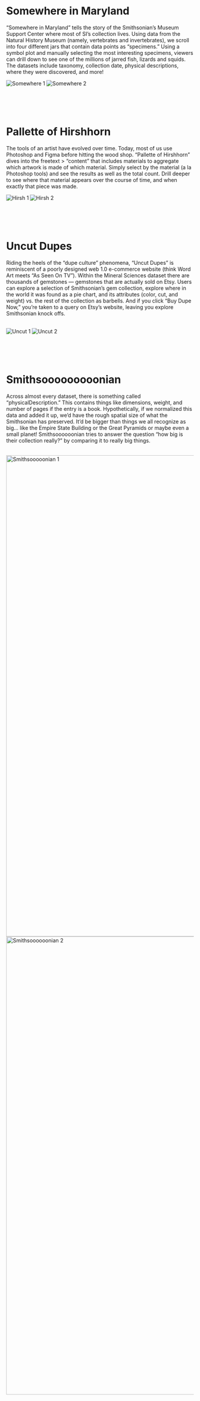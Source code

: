 # Somewhere in Maryland

“Somewhere in Maryland” tells the story of the Smithsonian’s Museum Support Center where most of SI’s collection lives. Using data from the Natural History Museum (namely, vertebrates and invertebrates), we scroll into four different jars that contain data points as “specimens.” Using a symbol plot and manually selecting the most interesting specimens, viewers can drill down to see one of the millions of jarred fish, lizards and squids. The datasets include taxonomy, collection date, physical descriptions, where they were discovered, and more!

![Somewhere 1](https://github.com/user-attachments/assets/84c34372-d17c-45a7-955c-9a2b96c5e0fc)
![Somewhere 2](https://github.com/user-attachments/assets/f53391d6-bf7d-4d07-8419-5de94710d55d)


<br>
<br>
<br>


# Pallette of Hirshhorn

The tools of an artist have evolved over time. Today, most of us use Photoshop and Figma before hitting the wood shop. “Pallette of Hirshhorn” dives into the freetext > “content” that includes materials to aggregate which artwork is made of which material. Simply select by the material (a la Photoshop tools) and see the results as well as the total count. Drill deeper to see where that material appears over the course of time, and when exactly that piece was made.

![Hirsh 1](https://github.com/user-attachments/assets/6a286f41-cfdf-40db-a0e3-346bb7adcc14)
![Hirsh 2](https://github.com/user-attachments/assets/639802c5-ba20-40a8-9f6c-a6fc97b672e9)




<br>
<br>
<br>


# Uncut Dupes 

Riding the heels of the “dupe culture” phenomena, “Uncut Dupes” is reminiscent of a poorly designed web 1.0 e-commerce website (think Word Art meets “As Seen On TV”). Within the Mineral Sciences dataset there are thousands of gemstones — gemstones that are actually sold on Etsy. Users can explore a selection of Smithsonian’s gem collection, explore where in the world it was found as a pie chart, and its attributes (color, cut, and weight) vs. the rest of the collection as barbells. And if you click “Buy Dupe Now,” you’re taken to a query on Etsy’s website, leaving you explore Smithsonian knock offs.
<br><br>

![Uncut 1](https://github.com/user-attachments/assets/f38ca9ff-bc04-422c-9a6c-389b2383f0ab)
![Uncut 2](https://github.com/user-attachments/assets/06e631d1-725c-4715-b7aa-7538c9e14a72)

<br>
<br>
<br>


# Smithsooooooooonian
Across almost every dataset, there is something called “physicalDescription.” This contains things like dimensions, weight, and number of pages if the entry is a book. Hypothetically, if we normalized this data and added it up, we’d have the rough spatial size of what the Smithsonian has preserved. It’d be bigger than things we all recognize as big... like the Empire State Building or the Great Pyramids or maybe even a small planet! Smithsoooooonian tries to answer the question “how big is their collection really?” by comparing it to really big things.
<br><br>


<img width="1291" alt="Smithsooooonian 1" src="https://github.com/user-attachments/assets/883bd105-d2c9-493b-b719-ddcd11eb86ca">
<img width="1229" alt="Smithsoooooonian 2" src="https://github.com/user-attachments/assets/35be9adf-6535-4c5e-909a-4ca6a290db1f">

